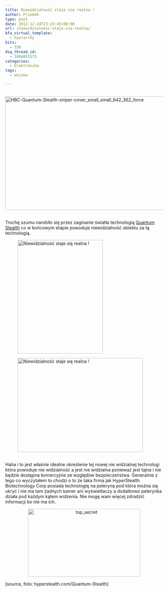 ```yaml
---
title: Niewidzialność staje się realna !
author: Przemek
type: post
date: 2012-12-24T23:25:45+00:00
url: /niewidzialnosc-staje-sie-realna/
bfa_virtual_template:
  - hierarchy
hits:
  - 336
dsq_thread_id:
  - 1004051573
categories:
  - Elektronika
tags:
  - wojsko

---
```

<a href="http://techfreak.pl/niewidzialnosc-staje-sie-realna/hbc-quantum-stealth-sniper-cover2b_small_small/" rel="attachment wp-att-514"><br /> </a><a href="http://techfreak.pl/niewidzialnosc-staje-sie-realna/hbc-quantum-stealth-sniper-cover_small_small_642_362_force/" rel="attachment wp-att-520"><img class="aligncenter size-full wp-image-520" alt="HBC-Quantum-Stealth-sniper-cover_small_small_642_362_force" src="http://techfreak.pl/wp-content/uploads/2012/12/HBC-Quantum-Stealth-sniper-cover_small_small_642_362_force.jpg" width="642" height="362" /></a>  
<a href="http://techfreak.pl/niewidzialnosc-staje-sie-realna/hbc-quantum-stealth-sniper-cover-4c_small_small/" rel="attachment wp-att-516"><br /> </a>

Trochę szumu narobiło się przez zaginanie światła technologią <a href="http://www.hyperstealth.com/Quantum-Stealth/index.html" target="_blank">Quantum Stealth</a> co w końcowym etapie powoduje niewidzialność obiektu za tą technologią.

<!--more-->

<div id='gallery-3' class='gallery galleryid-511 gallery-columns-3 gallery-size-colormag-featured-image'>
  <figure class='gallery-item'> 
  
  <div class='gallery-icon portrait'>
    <a href='http://techfreak.pl/niewidzialnosc-staje-sie-realna/hbc-quantum-stealth-sniper-cover-4c_small_small/'><img width="272" height="362" src="http://techfreak.pl/wp-content/uploads/2012/12/HBC-Quantum-Stealth-sniper-cover-4c_small_small.jpg" class="attachment-colormag-featured-image size-colormag-featured-image" alt="Niewidzialność staje się realna !" /></a>
  </div></figure><figure class='gallery-item'> 
  
  <div class='gallery-icon landscape'>
    <a href='http://techfreak.pl/niewidzialnosc-staje-sie-realna/hbc-quantum-stealth-sniper-cover2b_small_small/'><img width="400" height="300" src="http://techfreak.pl/wp-content/uploads/2012/12/HBC-Quantum-Stealth-sniper-cover2b_small_small.jpg" class="attachment-colormag-featured-image size-colormag-featured-image" alt="Niewidzialność staje się realna !" /></a>
  </div></figure>
</div>

<a href="http://techfreak.pl/niewidzialnosc-staje-sie-realna/top_secret/" rel="attachment wp-att-519"><br /> </a>Haha i to jest właśnie idealne określenie tej nowej nie widzialnej technologi która powoduje nie widzialność a jest nie widzialna ponieważ jest tajna i nie będzie dostępna komercyjnie ze względów bezpieczeństwa. Generalnie z tego co wyczytałem to chodzi o to że taka firma jak HyperStealth Biotechnology Corp posiada technologię na pelerynę pod która można się ukryć i nie ma tam żadnych kamer ani wyświetlaczy a dodatkowo pelerynka działa pod każdym kątem widzenia. Nie mogę wam więcej zdradzić informacji bo nie ma ich.

<p style="text-align: center;">
  <a href="http://techfreak.pl/niewidzialnosc-staje-sie-realna/top_secret/" rel="attachment wp-att-519"><img class="aligncenter  wp-image-519" alt="top_secret" src="http://techfreak.pl/wp-content/uploads/2012/12/top_secret.jpg" width="359" height="217" /></a>
</p>

<p style="text-align: left;">
  [source, foto: hyperstealth.com/Quantum-Stealth]
</p>